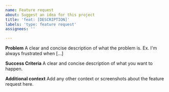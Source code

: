 ```yaml
---
name: Feature request
about: Suggest an idea for this project
title: 'feat: [DESCRIPTION]'
labels: 'type: feature request'
assignees: ''

---
```


**Problem**
A clear and concise description of what the problem is. Ex. I'm always frustrated when [...]

**Success Criteria**
A clear and concise description of what you want to happen.

**Additional context**
Add any other context or screenshots about the feature request here.
